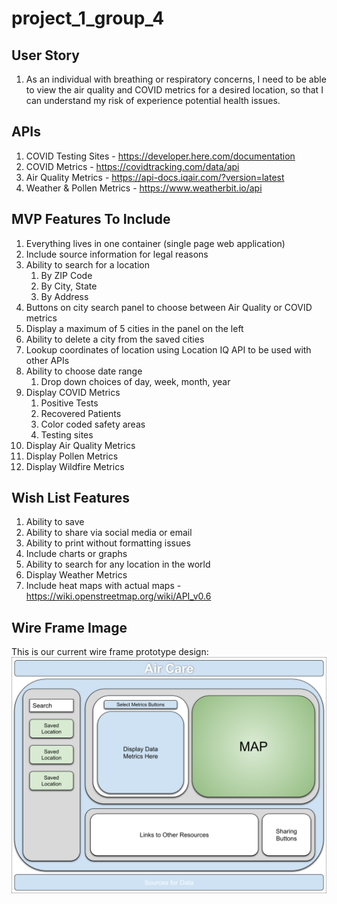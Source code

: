 # project_1_group_4

## User Story

1. As an individual with breathing or respiratory concerns, I need to be able to view the air quality and COVID metrics for a desired location, so that I can understand my risk of experience potential health issues.

## APIs

1. COVID Testing Sites - <https://developer.here.com/documentation>
1. COVID Metrics - <https://covidtracking.com/data/api>
1. Air Quality Metrics - <https://api-docs.iqair.com/?version=latest>
1. Weather & Pollen Metrics - <https://www.weatherbit.io/api>

## MVP Features To Include

1. Everything lives in one container (single page web application)
1. Include source information for legal reasons
1. Ability to search for a location
    1. By ZIP Code
    1. By City, State
    1. By Address
1. Buttons on city search panel to choose between Air Quality or COVID metrics
1. Display a maximum of 5 cities in the panel on the left
1. Ability to delete a city from the saved cities
1. Lookup coordinates of location using Location IQ API to be used with other APIs
1. Ability to choose date range
    1. Drop down choices of day, week, month, year
1. Display COVID Metrics
    1. Positive Tests
    1. Recovered Patients
    1. Color coded safety areas
    1. Testing sites
1. Display Air Quality Metrics
1. Display Pollen Metrics
1. Display Wildfire Metrics

## Wish List Features

1. Ability to save
1. Ability to share via social media or email
1. Ability to print without formatting issues
1. Include charts or graphs
1. Ability to search for any location in the world
1. Display Weather Metrics
1. Include heat maps with actual maps - <https://wiki.openstreetmap.org/wiki/API_v0.6>

## Wire Frame Image

This is our current wire frame prototype design:
![Air Care Wire Frame Image](./assets/images/air_care_wire_frame.svg)
